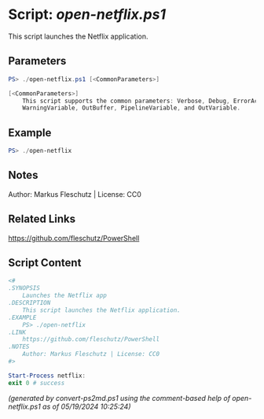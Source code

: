 Script: *open-netflix.ps1*
========================

This script launches the Netflix application.

Parameters
----------
```powershell
PS> ./open-netflix.ps1 [<CommonParameters>]

[<CommonParameters>]
    This script supports the common parameters: Verbose, Debug, ErrorAction, ErrorVariable, WarningAction, 
    WarningVariable, OutBuffer, PipelineVariable, and OutVariable.
```

Example
-------
```powershell
PS> ./open-netflix

```

Notes
-----
Author: Markus Fleschutz | License: CC0

Related Links
-------------
https://github.com/fleschutz/PowerShell

Script Content
--------------
```powershell
<#
.SYNOPSIS
	Launches the Netflix app
.DESCRIPTION
	This script launches the Netflix application.
.EXAMPLE
	PS> ./open-netflix
.LINK
	https://github.com/fleschutz/PowerShell
.NOTES
	Author: Markus Fleschutz | License: CC0
#>

Start-Process netflix:
exit 0 # success
```

*(generated by convert-ps2md.ps1 using the comment-based help of open-netflix.ps1 as of 05/19/2024 10:25:24)*
